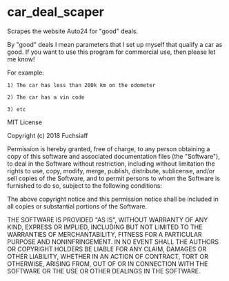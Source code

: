 # car_deal_scaper
Scrapes the website Auto24 for "good" deals.

By "good" deals I mean parameters that I set up myself that qualify a car as good.
If you want to use this program for commercial use, then please let me know!

For example:

    1) The car has less than 200k km on the odometer
	
    2) The car has a vin code
	
    3) etc


MIT License

Copyright (c) 2018 Fuchsiaff

Permission is hereby granted, free of charge, to any person obtaining a copy
of this software and associated documentation files (the "Software"), to deal
in the Software without restriction, including without limitation the rights
to use, copy, modify, merge, publish, distribute, sublicense, and/or sell
copies of the Software, and to permit persons to whom the Software is
furnished to do so, subject to the following conditions:

The above copyright notice and this permission notice shall be included in all
copies or substantial portions of the Software.

THE SOFTWARE IS PROVIDED "AS IS", WITHOUT WARRANTY OF ANY KIND, EXPRESS OR
IMPLIED, INCLUDING BUT NOT LIMITED TO THE WARRANTIES OF MERCHANTABILITY,
FITNESS FOR A PARTICULAR PURPOSE AND NONINFRINGEMENT. IN NO EVENT SHALL THE
AUTHORS OR COPYRIGHT HOLDERS BE LIABLE FOR ANY CLAIM, DAMAGES OR OTHER
LIABILITY, WHETHER IN AN ACTION OF CONTRACT, TORT OR OTHERWISE, ARISING FROM,
OUT OF OR IN CONNECTION WITH THE SOFTWARE OR THE USE OR OTHER DEALINGS IN THE
SOFTWARE.
